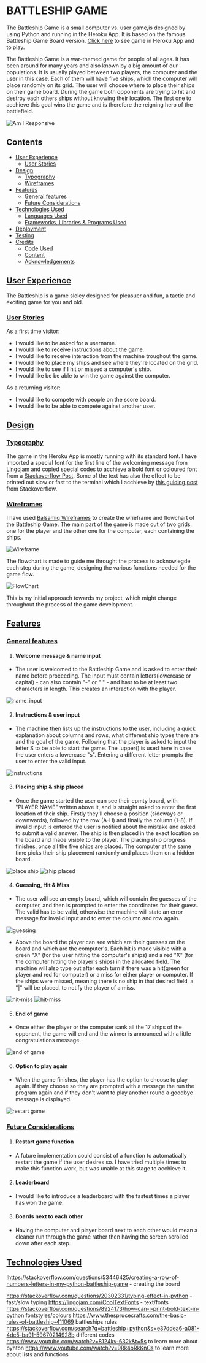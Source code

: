 # BATTLESHIP GAME

The Battleship Game is a small computer vs. user game,is designed by using Python and running in the Heroku App. It is based on the famous Battleship Game Board version.
[Click here](https://battleship-game-sina.herokuapp.com/) to see game in Heroku App and to play.

The Battleship Game is a war-themed game for people of all ages. It has been around for many years and also known by a big amount of our populations. It is usually played between two players, the computer and the user in this case. Each of them will have five ships, which the computer will place randomly on its grid. The user will choose where to place their ships on their game board. During the game both opponents are trying to hit and destroy each others ships without knowing their location. The first one to acchieve this goal wins the game and is therefore the reigning hero of the battlefield.

![Am I Responsive](readme.images/Responsive.png)

## Contents

* [User Experience](#user-experience)
    * [User Stories](#user-story)
* [Design](#design)
    * [Typography](#typography)
    * [Wireframes](#wireframes)
* [Features](#features)
    * [General features](#general-features)
    * [Future Considerations](#future-considerations)
* [Technologies Used](#technologies-used)
    * [Languages Used](#languages-used)
    * [Frameworks, Libraries & Programs Used](#frameworks-libraries-programs-used)
* [Deployment](#deployment)
* [Testing](#testing)
* [Credits](#credits)
    * [Code Used](#code-used)
    * [Content](#content)
    * [Acknowledgements](#acknowledgements)

## [User Experience](#user-experience)

The Battleship is a game sloley designed for pleasuer and fun, a tactic and exciting game for you and old.

### [User Stories](#user-story)

As a first time visitor:
 * I would like to be asked for a username.
 * I would like to receive instructions about the game.
 * I would like to receive interaction from the machine troughout the game.
 * I would like to place my ships and see where they're located on the grid.
 * I would like to see if I hit or missed a computer's ship.
 * I would like be be able to win the game against the computer.
 
 As a returning visitor:
  * I would like to compete with people on the score board.
  * I would like to be able to compete against another user.


## [Design](#design)

### [Typography](#typography)

The game in the Heroku App is mostly running with its standard font. I have imported a special font for the first line of the welcoming message from [Lingojam](https://lingojam.com/CoolTextFonts) and copied special codes to acchieve a bold font or coloured font from a [Stackoverflow Post](https://stackoverflow.com/questions/8924173/how-can-i-print-bold-text-in-python). Some of the text has also the effect to be printed out slow or fast to the terminal which I acchieve by [this guiding post](https://stackoverflow.com/questions/20302331/typing-effect-in-python) from Stackoverflow.

### [Wireframes](#wireframes)

I have used [Balsamiq Wireframes](https://balsamiq.com/) to create the wrieframe and flowchart of the Battleship Game. The main part of the game is made out of two grids, one for the player and the other one for the computer, each containing the ships. 

![Wireframe](readme.images/Battleships%20-%20Player_Computer%20Board.png)

The flowchart is made to guide me throught the process to acknowlegde each step during the game, designing the various functions needed for the game flow.

![FlowChart](readme.images/Battleships%20-%20Stages%20of%20Python%20Program.png)

This is my initial approach towards my project, which might change throughout the process of the game development.

## [Features](#features)

### [General features](#general-features)

1. #### Welcome message & name input
 * The user is welcomed to the Battleship Game and is asked to enter their name before proceeding. The input must contain letters(lowercase or capital) - can also contain "-" or " " - and hast to be at least two characters in length. This creates an interaction with the player.

 ![name_input](readme.images/name_input.png)

2. #### Instructions & user input
 * The machine then lists up the instructions to the user, including a quick explanation about columns and rows, what different ship types there are and the goal of the game. Following that the player is asked to input the letter S to be able to start the game. The .upper() is used here in case the user enters a lowercase "s". Entering a different letter prompts the user to enter the valid input.
  
  ![instructions](readme.images/instructions.png)

3. #### Placing ship & ship placed 
 * Once the game started the user can see their epmty board, with "PLAYER NAME" written above it, and is straight asked to enter the first location of their ship. Firstly they'll choose a position (sideways or downwards), followed by the row (A-H) and finally the column (1-8). If invalid input is entered the user is notified about the mistake and asked to submit a valid answer.
 The ship is then placed in the exact location on the board and made visible to the player. The placing ship progress finishes, once all the five ships are placed.
 The computer at the same time picks their ship placement randomly and places them on a hidden board.

  ![place ship](readme.images/userinput_toplaceship.png)  ![ship placed](readme.images/ship_placed.png)

4. #### Guessing, Hit & Miss
 * The user will see an empty board, which will contain the guesses of the computer, and then is prompted to enter the coordinates for their guess. The valid has to be valid, otherwise the machine will state an error message for invalid input and to enter the column and row again.

  ![guessing](readme.images/guessing_1.png) 

 * Above the board the player can see which are their guesses on the board and which are the computer's. Each hit is made visible with a green "X" (for the user hitting the computer's ships) and a red "X" (for the computer hitting the player's ships) in the allocated field. The machine will also type out after each turn if there was a hit(green for player and red for computer) or a miss for either player or computer. If the ships were missed, meaning there is no ship in that desired field, a "|" will be placed, to notify the player of a miss. 
 
  ![hit-miss](readme.images/hit_1.png)  ![hit-miss](readme.images/hit_2.png)

5. #### End of game
 * Once either the player or the computer sank all the 17 ships of the opponent, the game will end and the winner is announced with a little congratulations message.

 ![end of game](readme.images/end_of_game.png)

6. #### Option to play again
 * When the game finishes, the player has the option to choose to play again. If they choose so they are prompted with a message the run the program again and if they don't want to play another round a goodbye message is displayed.

 ![restart game](readme.images/restart_game.png)


### [Future Considerations](#future-considerations)

1. #### Restart game function
 * A future implementation could consist of a function to automatically restart the game if the user desires so. I have tried multiple times to make this function work, but was unable at this stage to acchieve it.

2. #### Leaderboard
 * I would like to introduce a leaderboard with the fastest times a player has won the game.

3. #### Boards next to each other
 * Having the computer and player board next to each other would mean a cleaner run through the game rather then having the screen scrolled down after each step.


## [Technologies Used](#technologies-used)












!https://stackoverflow.com/questions/53446425/creating-a-row-of-numbers-letters-in-my-python-battleship-game - creating the board

https://stackoverflow.com/questions/20302331/typing-effect-in-python - fast/slow typing
https://lingojam.com/CoolTextFonts - text/fonts
https://stackoverflow.com/questions/8924173/how-can-i-print-bold-text-in-python fontstyles/colours
https://www.thesprucecrafts.com/the-basic-rules-of-battleship-411069 battleships rules
https://stackoverflow.com/search?q=battleship+python&s=e37ddea6-a081-4dc5-ba91-59670214928b different codes
https://www.youtube.com/watch?v=8124kv-632k&t=5s to learn more about pyhton
https://www.youtube.com/watch?v=9Rk4oRkKnCs to learn more about lists and functions